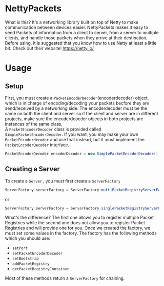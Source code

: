 # NettyPackets
What is this? It's a networking library built on top of Netty to make communication between devices easier. NettyPackets makes it easy to send Packets of information from a client to server, from a server to multiple clients, and handle those packets when they arrive at their destination. Before using, it is suggested that you know how to use Netty at least a little bit. Check out their website! https://netty.io/


# Usage
## Setup
First, you must create a `PacketEncoderDecoder`(encoderdecoder) object, which is in charge of encoding/decoding your packets becfore they are send/received by a networking side. The encoderdecoder must be the same on both the client and server so if the client and server are in different projects, make sure the encoderdeocder objects in both projects are instances of the same class.
<br>
A `PacketEncoderDecoder` class is provided called `SimplePacketEncoderDecoder`. If you want, you may make your own `PacketEncoderdecoder` and use that instead, but it must implement the `PacketEncoderDecoder` interface.
```java
PacketEncoderDecoder encoderDecoder = new SimplePacketEncoderDecoder(); //new MyPacketEncoderDecoder();
```

## Creating a Server
To create a `Server` , you must first create a `ServerFactory`
```java
ServerFactory serverFactory = ServerFactory.multiPacketRegistryServerFactory()
```
or
```java
ServerFactory serverFactory = ServerFactory.singlePacketRegistryServerFactory()
```
What's the difference? The first one allows you to register multiple Packet Registries while the second one does not allow you to register Packet Registries and will provide one for you. Once we created the factory, we must set some values in the factory. The factory has the following methods which you should use:
- `setPort`
- `setPacketEncoderDecoder`
- `setBootstrap`
- `addPacketRegistry`
- `getPacketRegistryContainer`

Most of these methods return a `ServerFactory` for chaining.
